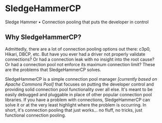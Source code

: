 # SledgeHammerCP
Sledge Hammer • Connection pooling that puts the developer in control 

## Why SledgeHammerCP?
Admittedly, there are a lot of connection pooling options out there: c3p0, Hikari, DBCP, etc. But have you ever had a driver not properly validate connections? Or had a connection leak with no insight into the root cause? Or had a connection pool not enforce its maximum connection limit? These are the problems that SledgeHammerCP solves.

SledgeHammerCP is a simple connection pool manager _[currently based on Apache Commons Pool]_ that focuses on putting the developer control and providing solid connection pool functionality over all else. It's meant to be easily debugged and pluggable in place of other popular connection pool libraries. If you have a problem with connections, SledgeHammerCP can solve it or at the very least highlight where the problem is occurring. In short, it's connection pooling that just works... no fluff, no tricks, just functional connection pooling.
